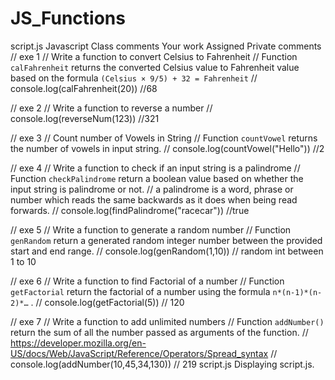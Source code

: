 # JS_Functions


script.js
Javascript
Class comments
Your work
Assigned
Private comments
// exe 1
// Write a function to convert Celsius to Fahrenheit
// Function `calFahrenheit` returns the converted Celsius value to Fahrenheit value based on the formula `(Celsius × 9/5) + 32 = Fahrenheit`
// console.log(calFahrenheit(20)) //68

// exe 2
// Write a function to reverse a number
// console.log(reverseNum(123)) //321

// exe 3
// Count number of Vowels in String
// Function `countVowel` returns the number of vowels in input string.
// console.log(countVowel("Hello")) //2

// exe 4
// Write a function to check if an input string is a palindrome
// Function `checkPalindrome` return a boolean value based on whether the input string is palindrome or not.
// a palindrome is a word, phrase or number which reads the same backwards as it does when being read forwards.
// console.log(findPalindrome("racecar")) //true

// exe 5
// Write a function to generate a random number
// Function `genRandom` return a generated random integer number between the provided start and end range.
// console.log(genRandom(1,10)) // random int between 1 to 10

// exe 6
// Write a function to find Factorial of a number
// Function `getFactorial` return the factorial of a number using the formula `n*(n-1)*(n-2)*…` .
// console.log(getFactorial(5)) // 120

// exe 7
// Write a function to add unlimited numbers
// Function `addNumber()` return the sum of all the number passed as arguments of the function.
// https://developer.mozilla.org/en-US/docs/Web/JavaScript/Reference/Operators/Spread_syntax
// console.log(addNumber(10,45,34,130)) // 219
script.js
Displaying script.js.
